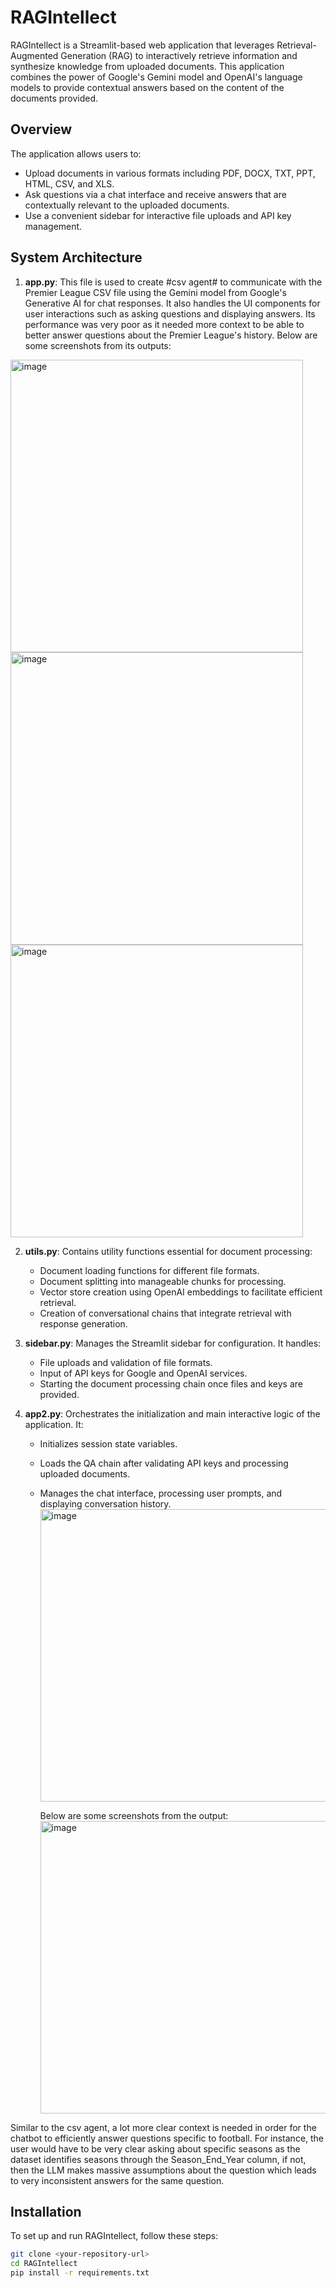 # RAGIntellect

RAGIntellect is a Streamlit-based web application that leverages Retrieval-Augmented Generation (RAG) to interactively retrieve information and synthesize knowledge from uploaded documents. This application combines the power of Google's Gemini model and OpenAI's language models to provide contextual answers based on the content of the documents provided.

## Overview

The application allows users to:
- Upload documents in various formats including PDF, DOCX, TXT, PPT, HTML, CSV, and XLS.
- Ask questions via a chat interface and receive answers that are contextually relevant to the uploaded documents.
- Use a convenient sidebar for interactive file uploads and API key management.

## System Architecture

1. **app.py**: This file is used to create #csv agent# to communicate with the Premier League CSV file using the Gemini model from Google's Generative AI for chat responses. It also handles the UI components for user interactions such as asking questions and displaying answers. Its performance was very poor as it needed more context to be able to better answer questions about the Premier League's history. Below are some screenshots from its outputs:

<img width="468" alt="image" src="https://github.com/osebom/rag_multiple_docs/assets/40761922/aa393f30-39e6-4b9f-abd9-b784cabc28a0">
<img width="468" alt="image" src="https://github.com/osebom/rag_multiple_docs/assets/40761922/947cadaf-9f7d-4993-b104-1c1b59f4baa3">
<img width="468" alt="image" src="https://github.com/osebom/rag_multiple_docs/assets/40761922/9f25a53f-5dfc-4d51-865d-ea131d9f47df">


2. **utils.py**: Contains utility functions essential for document processing:
   - Document loading functions for different file formats.
   - Document splitting into manageable chunks for processing.
   - Vector store creation using OpenAI embeddings to facilitate efficient retrieval.
   - Creation of conversational chains that integrate retrieval with response generation.

3. **sidebar.py**: Manages the Streamlit sidebar for configuration. It handles:
   - File uploads and validation of file formats.
   - Input of API keys for Google and OpenAI services.
   - Starting the document processing chain once files and keys are provided.

4. **app2.py**: Orchestrates the initialization and main interactive logic of the application. It:
   - Initializes session state variables.
   - Loads the QA chain after validating API keys and processing uploaded documents.
   - Manages the chat interface, processing user prompts, and displaying conversation history.
     <img width="468" alt="image" src="https://github.com/osebom/rag_multiple_docs/assets/40761922/8d0a6866-6b9b-42f1-8af7-92f2efa5e7fd">
     
     Below are some screenshots from the output:
     <img width="468" alt="image" src="https://github.com/osebom/rag_multiple_docs/assets/40761922/d39757d7-d51f-4d24-8e62-96a4a382df9a">

Similar to the csv agent, a lot more clear context is needed in order for the chatbot to efficiently answer questions specific to football. For instance, the user would have to be 
very clear asking about specific seasons as the dataset identifies seasons through the Season_End_Year column, if not, then the LLM makes massive assumptions about the question which leads to very inconsistent answers for the same question.


## Installation

To set up and run RAGIntellect, follow these steps:

```bash
git clone <your-repository-url>
cd RAGIntellect
pip install -r requirements.txt

